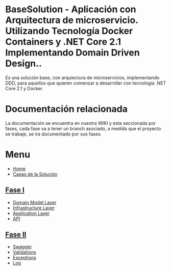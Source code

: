 # BaseSolution - Aplicación con Arquitectura de microservicio. Utilizando Tecnología Docker Containers y .NET Core 2.1 Implementando Domain Driven Design..
Es una solución base, con arquiectura de microservicios, implementando DDD, para aquellos que quieren comenzar a desarrollar con tecnología .NET Core 2.1 y Docker.

# Documentación relacionada
La documentación se encuentra en nuestra WIKI y esta seccionada por fases, cada fase va a tener un  branch asociado,  a medida que el proyecto se trabaje, se ira documentado por sus fases.

# Menu
   * [Home][home]
   * [Capas de la Solución][capas]
## [Fase I][fase1] 
   * [Domain Model Layer][domain model layer f1]
   * [Infrastructure Layer][infrastructure layer f1]
   * [Application Layer][application layer f1]
   * [API][api f1]
## [Fase II][fase2]
   * [Swagger][swagger f2] 
   * [Validations][validations f2]
   * [Exceptions][exceptions f2]
   * [Log][log f2]

[home]: https://github.com/JohanVillegas/BaseSolution/wiki
[capas]: https://github.com/JohanVillegas/BaseSolution/wiki/Capas-de-la-Soluci%C3%B3n

[fase1]:https://github.com/JohanVillegas/BaseSolution-Microservices/wiki/Fase-I
[domain model layer f1]: https://github.com/JohanVillegas/BaseSolution/wiki/Fase-I----Domain-Model-Layer
[infrastructure layer f1]: https://github.com/JohanVillegas/BaseSolution/wiki/Fase-I---Infrastructure-Layer
[application layer f1]: https://github.com/JohanVillegas/BaseSolution/wiki/Fase-I----Application-Layer
[api f1]: https://github.com/JohanVillegas/BaseSolution/wiki/Fase-I----API

[fase2]:https://github.com/JohanVillegas/BaseSolution-Microservices/wiki/Fase-II
[swagger f2]:https://github.com/JohanVillegas/BaseSolution-Microservices/wiki/Fase-II----Swagger
[validations f2]:https://github.com/JohanVillegas/BaseSolution-Microservices/wiki/Fase-II----Validations
[exceptions f2]:https://github.com/JohanVillegas/BaseSolution-Microservices/wiki/Fase-II----Exceptions
[log f2]:https://github.com/JohanVillegas/BaseSolution-Microservices/wiki/Fase-II----Log


